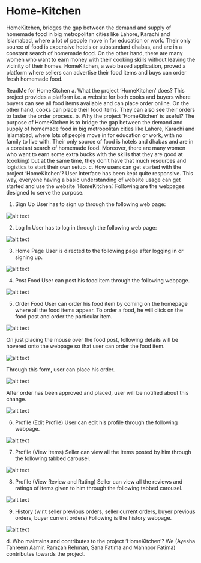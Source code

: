 # Home-Kitchen
HomeKitchen, bridges the gap between the demand and supply of homemade
food in big metropolitan cities like Lahore, Karachi and Islamabad, where a lot of people move in
for education or work. Their only source of food is expensive hotels or substandard dhabas,
and are in a constant search of homemade food. On the other hand, there are many women who want to earn money with their cooking skills without leaving the vicinity of their homes. HomeKitchen, a web based application, proved a platform where sellers can advertise their food items and buys can order fresh homemade food.



ReadMe for HomeKitchen
a.	What the project ‘HomeKitchen’ does?
This project provides a platform i.e. a website for both cooks and buyers where buyers can see all food items available and can place order online. On the other hand, cooks can place their food items. They can also see their orders to faster the order process.
b.	Why the project ‘HomeKitchen’ is useful?
The purpose of HomeKitchen is to bridge the gap between the demand and supply of homemade food in big metropolitan cities like Lahore, Karachi and Islamabad, where lots of people move in for education or work, with no family to live with. Their only source of food is hotels and dhabas and are in a constant search of homemade food. Moreover, there are many women who want to earn some extra bucks with the skills that they are good at (cooking) but at the same time, they don’t have that much resources and logistics to start their own setup.
c.	How users can get started with the project ‘HomeKitchen’?
User Interface has been kept quite responsive. This way, everyone having a basic understanding of website usage can get started and use the website ‘HomeKitchen’. Following are the webpages designed to serve the purpose. 

1.	Sign Up
User has to sign up through the following web page:

![alt text](https://github.com/RamzahRehmanPAK/Home-Kitchen/blob/master/HomeKitchen/HomeKitchen/Website%20Screenshots/image001.jpg)

2.	Log In
User has to log in through the following web page:

![alt text](https://github.com/RamzahRehmanPAK/Home-Kitchen/blob/master/HomeKitchen/HomeKitchen/Website%20Screenshots/image002.png)

3.	Home Page
User is directed to the following page after logging in or signing up.

![alt text](https://github.com/RamzahRehmanPAK/Home-Kitchen/blob/master/HomeKitchen/HomeKitchen/Website%20Screenshots/image003.jpg)

4.	Post Food
User can post his food item through the following webpage. 

![alt text](https://github.com/RamzahRehmanPAK/Home-Kitchen/blob/master/HomeKitchen/HomeKitchen/Website%20Screenshots/image004.png)

5.	Order Food
User can order his food item by coming on the homepage where all the food items appear. To order a food, he will click on the food post and order the particular item. 

![alt text](https://github.com/RamzahRehmanPAK/Home-Kitchen/blob/master/HomeKitchen/HomeKitchen/Website%20Screenshots/image005.png) 

On just placing the mouse over the food post, following details will be hovered onto the webpage so that user can order the food item.

 ![alt text](https://github.com/RamzahRehmanPAK/Home-Kitchen/blob/master/HomeKitchen/HomeKitchen/Website%20Screenshots/image006.jpg)

Through this form, user can place his order.

 ![alt text](https://github.com/RamzahRehmanPAK/Home-Kitchen/blob/master/HomeKitchen/HomeKitchen/Website%20Screenshots/image007.jpg)

After order has been approved and placed, user will be notified about this change.

 ![alt text](https://github.com/RamzahRehmanPAK/Home-Kitchen/blob/master/HomeKitchen/HomeKitchen/Website%20Screenshots/image008.jpg)

6.	Profile (Edit Profile)
User can edit his profile through the following webpage. 
 
![alt text](https://github.com/RamzahRehmanPAK/Home-Kitchen/blob/master/HomeKitchen/HomeKitchen/Website%20Screenshots/image009.jpg) 

7.	Profile (View Items)
Seller can view all the items posted by him through the following tabbed carousel. 

 ![alt text](https://github.com/RamzahRehmanPAK/Home-Kitchen/blob/master/HomeKitchen/HomeKitchen/Website%20Screenshots/image010.jpg)
 
8.	Profile (View Review and Rating)
Seller can view all the reviews and ratings of items given to him through the following tabbed carousel. 

 ![alt text](https://github.com/RamzahRehmanPAK/Home-Kitchen/blob/master/HomeKitchen/HomeKitchen/Website%20Screenshots/image011.png)
 
9.	History (w.r.t seller previous orders, seller current orders, buyer previous orders, buyer current orders)
Following is the history webpage.

![alt text](https://github.com/RamzahRehmanPAK/Home-Kitchen/blob/master/HomeKitchen/HomeKitchen/Website%20Screenshots/image012.jpg) 

d.	Who maintains and contributes to the project ‘HomeKitchen’?
We (Ayesha Tahreem Aamir, Ramzah Rehman, Sana Fatima and Mahnoor Fatima) contributes towards the project. 

